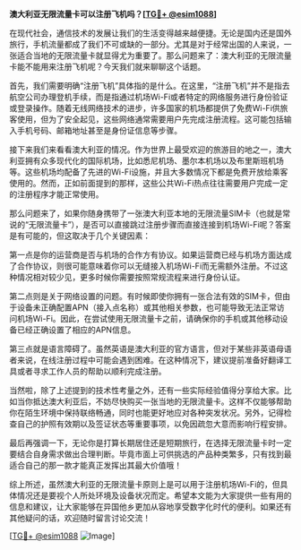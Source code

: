 **澳大利亚无限流量卡可以注册飞机吗？[[TG💪+ @esim1088](https://t.me/s/esim1088)]**

在现代社会，通信技术的发展让我们的生活变得越来越便捷。无论是国内还是国外旅行，手机流量都成了我们不可或缺的一部分。尤其是对于经常出国的人来说，一张适合当地的无限流量卡就显得尤为重要了。那么问题来了：澳大利亚的无限流量卡能不能用来注册飞机呢？今天我们就来聊聊这个话题。

首先，我们需要明确“注册飞机”具体指的是什么。在这里，“注册飞机”并不是指去航空公司办理登机手续，而是指通过机场Wi-Fi或者特定的网络服务进行身份验证或登录操作。随着无线网络技术的进步，许多国家的机场都提供了免费Wi-Fi供旅客使用，但为了安全起见，这些网络通常需要用户先完成注册流程。这可能包括输入手机号码、邮箱地址甚至是身份证信息等步骤。

接下来我们来看看澳大利亚的情况。作为世界上最受欢迎的旅游目的地之一，澳大利亚拥有众多现代化的国际机场，比如悉尼机场、墨尔本机场以及布里斯班机场等。这些机场均配备了先进的Wi-Fi设施，并且大多数情况下都是免费开放给乘客使用的。然而，正如前面提到的那样，这些公共Wi-Fi热点往往需要用户完成一定的注册程序才能正常使用。

那么问题来了，如果你随身携带了一张澳大利亚本地的无限流量SIM卡（也就是常说的“无限流量卡”），是否可以直接跳过注册步骤而直接连接到机场Wi-Fi呢？答案是有可能的，但这取决于几个关键因素：

第一点是你的运营商是否与机场的合作方有协议。如果运营商已经与机场方面达成了合作协议，则很可能意味着你可以无缝接入机场Wi-Fi而无需额外注册。不过这种情况相对较少见，更多时候你需要按照常规流程来进行身份认证。

第二点则是关于网络设置的问题。有时候即使你拥有一张合法有效的SIM卡，但由于设备未正确配置APN（接入点名称）或其他相关参数，也可能导致无法正常访问机场Wi-Fi。因此，在尝试使用无限流量卡之前，请确保你的手机或其他移动设备已经正确设置了相应的APN信息。

第三点就是语言障碍了。虽然英语是澳大利亚的官方语言，但对于某些非英语母语者来说，在线注册过程中可能会遇到困难。在这种情况下，建议提前准备好翻译工具或者寻求工作人员的帮助以顺利完成注册。

当然啦，除了上述提到的技术性考量之外，还有一些实际经验值得分享给大家。比如当你抵达澳大利亚后，不妨尽快购买一张当地的无限流量卡。这样不仅能够帮助你在陌生环境中保持联络畅通，同时也能更好地应对各种突发状况。另外，记得检查自己的护照有效期以及签证状态等重要事项，以免因疏忽大意而影响行程安排。

最后再强调一下，无论你是打算长期居住还是短期旅行，在选择无限流量卡时一定要结合自身需求做出合理判断。毕竟市面上可供挑选的产品种类繁多，只有找到最适合自己的那一款才能真正发挥出其最大价值哦！

综上所述，虽然澳大利亚的无限流量卡原则上是可以用于注册机场Wi-Fi的，但具体情况还是要视个人所处环境及设备状况而定。希望本文能为大家提供一些有用的信息和建议，让大家能够在异国他乡更加从容地享受数字化时代的便利。如果还有其他疑问的话，欢迎随时留言讨论交流！

[[TG💪+ @esim1088](https://t.me/s/esim1088) ![Image](https://i.postimg.cc/4NQfJmqS/Snipaste-2025-05-13-00-14-12.png)]